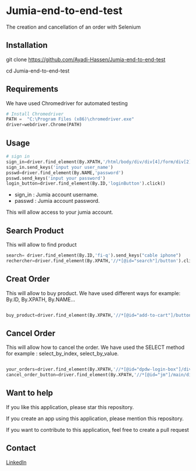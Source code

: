 # Jumia-end-to-end-test
The creation and cancellation of an order with Selenium

## Installation
git clone https://github.com/Ayadi-Hassen/Jumia-end-to-end-test

cd Jumia-end-to-end-test

## Requirements
We have used Chromedriver for automated testing


```python
# Install Chromedriver
PATH =  "C:\Program Files (x86)\chromedriver.exe"
driver=webdriver.Chrome(PATH)

```



## Usage
```python
# sign in
sign_in=driver.find_element(By.XPATH,'/html/body/div/div[4]/form/div[2]/div[2]/label/input')
sign_in.send_keys('input your user_name')
psswd=driver.find_element(By.NAME,'password')
psswd.send_keys('input your password')
login_button=driver.find_element(By.ID,'loginButton').click()

```
- sign_in : Jumia account username.
- passwd :  Jumia account password.

This will allow access to your jumia account. 

## Search Product 
This will allow to find product 

```python
search= driver.find_element(By.ID,'fi-q').send_keys("cable iphone")
rechercher=driver.find_element(By.XPATH,'//*[@id="search"]/button').click()

```
## Creat Order 

This will allow to buy product. We have used different ways for example: By.ID, By.XPATH, By.NAME... 

```python

buy_product=driver.find_element(By.XPATH,'//*[@id="add-to-cart"]/button/span').click()

```

## Cancel Order 
This will allow how to cancel the order. We have used the SELECT method for example : select_by_index, select_by_value.

```python

your_orders=driver.find_element(By.XPATH,'//*[@id="dpdw-login-box"]/div/a[2]').click()
cancel_order_button=driver.find_element(By.XPATH,'//*[@id="jm"]/main/div/section/div/div/section[2]/article/div/div[2]/form/button').click()


```
## Want to help 
If you like this application, please star this repository.

If you create an app using this application, please mention this repository.

If you want to contribute to this application, feel free to create a pull request

## Contact 

[LinkedIn](https://www.linkedin.com/in/hassen-ayadi-8534661ba/)

